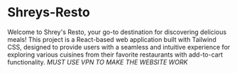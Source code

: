 # Shreys-Resto
 Welcome to Shrey's Resto, your go-to destination for discovering delicious meals! This project is a React-based web application built with Tailwind CSS, designed to provide users with a seamless and intuitive experience for exploring various cuisines from their favorite restaurants with add-to-cart functionality.
*MUST USE VPN TO MAKE THE WEBSITE WORK*
